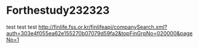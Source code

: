 # Forthestudy232323
test
test
test
http://finlife.fss.or.kr/finlifeapi/companySearch.xml?auth=303e4f055ea62e155270b07079d59fa2&topFinGrpNo=020000&pageNo=1
